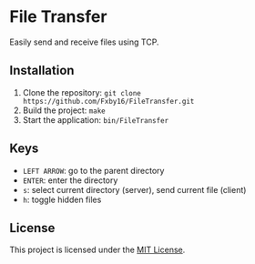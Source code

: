 # File Transfer
Easily send and receive files using TCP.


## Installation
1. Clone the repository: `git clone https://github.com/Fxby16/FileTransfer.git`
2. Build the project: `make`
3. Start the application: `bin/FileTransfer`

## Keys
- `LEFT ARROW`: go to the parent directory
- `ENTER`: enter the directory
- `s`: select current directory (server), send current file (client)
- `h`: toggle hidden files 

## License
This project is licensed under the [MIT License](LICENSE).